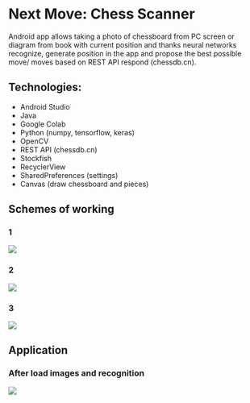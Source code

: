 # Next Move: Chess Scanner
Android app allows taking a photo of chessboard from PC screen or diagram from book with current position and thanks neural networks recognize, generate position in the app and propose the best possible move/ moves based on REST API respond (chessdb.cn).

## Technologies:
- Android Studio
- Java
- Google Colab
- Python (numpy, tensorflow, keras)
- OpenCV
- REST API (chessdb.cn)
- Stockfish
- RecyclerView
- SharedPreferences (settings)
- Canvas (draw chessboard and pieces)
## Schemes of working
### 1
<img src='https://raw.githubusercontent.com/aszpatowski/next-move-chess-scanner/main/images/diagrams/schemat_dzialania_1.png'>

### 2
<img src='https://raw.githubusercontent.com/aszpatowski/next-move-chess-scanner/main/images/diagrams/algorytm_rozpoznawania_2.png'>

### 3
<img src='https://raw.githubusercontent.com/aszpatowski/next-move-chess-scanner/main/images/diagrams/schemat_dzialania_2.png'>

## Application
### After load images and recognition
<img src='https://raw.githubusercontent.com/aszpatowski/next-move-chess-scanner/main/images/app/app.jpg'>